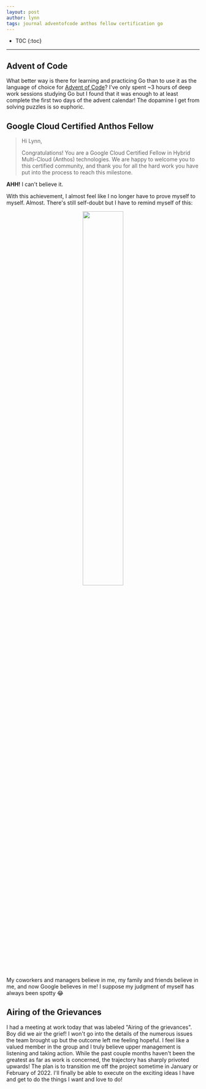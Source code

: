 ```yaml
---
layout: post
author: lynn
tags: journal adventofcode anthos fellow certification go
---
```


* T0C
{:toc}

---
<!--
<a href="" target="_blank"></a>

&nbsp;

<figure><center><img src="/assets/images/" style="width:100%">
<figcaption></figcaption></center></figure><br>

[another post]({% post_url 2021-11-03-journal %}))
-->

## Advent of Code

What better way is there for learning and practicing Go than to use it as the language of choice for <a href="https://adventofcode.com/2021/about" target="_blank">Advent of Code</a>? I've only spent ~3 hours of deep work sessions studying Go but I found that it was enough to at least complete the first two days of the advent calendar! The dopamine I get from solving puzzles is so euphoric.

## Google Cloud Certified Anthos Fellow

> Hi Lynn, <br>
>
> Congratulations! You are a Google Cloud Certified Fellow in Hybrid Multi-Cloud (Anthos) technologies. We are happy to welcome you to this certified community, and thank you for all the hard work you have put into the process to reach this milestone.

**AHH!** I can't believe it.

With this achievement, I almost feel like I no longer have to prove myself to myself. Almost. There's still self-doubt but I have to remind myself of this:

<figure><center><img src="https://i.imgur.com/cinSZHJ.jpg" style="width:50%">
</center></figure><br>

My coworkers and managers believe in me, my family and friends believe in me, and now Google believes in me! I suppose my judgment of myself has always been spotty 😂

## Airing of the Grievances

I had a meeting at work today that was labeled "Airing of the grievances". Boy did we air the grief! I won't go into the details of the numerous issues the team brought up but the outcome left me feeling hopeful. I feel like a valued member in the group and I truly believe upper management is listening and taking action. While the past couple months haven't been the greatest as far as work is concerned, the trajectory has sharply privoted upwards! The plan is to transition me off the project sometime in January or February of 2022. I'll finally be able to execute on the exciting ideas I have and get to do the things I want and love to do!
